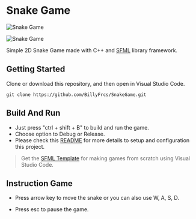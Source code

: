 <h1>Snake Game</h1>

![Snake Game](https://github.com/BillyFrcs/SnakeGame/blob/master/assets/example/SnakeGameSample.png)

![Snake Game](https://github.com/BillyFrcs/SnakeGame/blob/master/assets/example/Snake.png)

Simple 2D Snake Game made with C++ and [SFML](https://www.sfml-dev.org/index.php) library framework.

## Getting Started

Clone or download this repository, and then open in Visual Studio Code.

```
git clone https://github.com/BillyFrcs/SnakeGame.git
```

## Build And Run

- Just press "ctrl + shift + B" to build and run the game.
- Choose option to Debug or Release.
- Please check this [README](https://github.com/BillyFrcs/SnakeGame/tree/master/Template/README.md) for more details to setup and configuration this project.

> Get the [SFML Template](https://github.com/andrew-r-king/sfml-vscode-boilerplate) for making games from scratch using Visual Studio Code.

## Instruction Game

- Press arrow key to move the snake or you can also use W, A, S, D.

- Press esc to pause the game.
